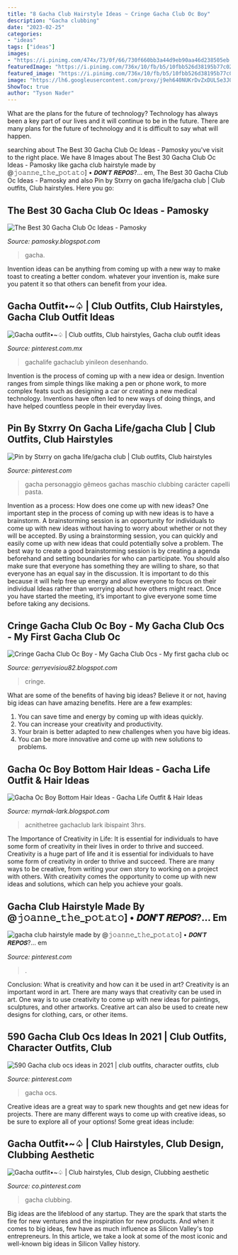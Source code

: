 ```yaml
---
title: "8 Gacha Club Hairstyle Ideas ~ Cringe Gacha Club Oc Boy"
description: "Gacha clubbing"
date: "2023-02-25"
categories:
- "ideas"
tags: ["ideas"]
images:
- "https://i.pinimg.com/474x/73/0f/66/730f660bb3a44d9eb90aa46d238505eb.jpg"
featuredImage: "https://i.pinimg.com/736x/10/fb/b5/10fbb526d38195b77c02bf443cb232c5.jpg"
featured_image: "https://i.pinimg.com/736x/10/fb/b5/10fbb526d38195b77c02bf443cb232c5.jpg"
image: "https://lh6.googleusercontent.com/proxy/j9eh640NUKrDvZxDULSe3JOph0jUDicN-Q1PeCrkpMA4CqHMUHDxhxnkL7CFK2i4S4sDodHsEdICkbLL3UQG210jR6uBPFSafRrCbLsR4SxhTTO_PXZIZMs_k4xQTXD5Kfgmyg4iTUrdigOJuxoilTpzPYu2MiLIcwYosruuHIT0h5Y9GEZVR54DSmIllx7CburjRcjyquE1YH4FmML7VoYAJOVj=w1200-h630-p-k-no-nu"
ShowToc: true
author: "Tyson Nader"
---
```



What are the plans for the future of technology?
Technology has always been a key part of our lives and it will continue to be in the future. There are many plans for the future of technology and it is difficult to say what will happen.

	

		
searching about The Best 30 Gacha Club Oc Ideas - Pamosky you've visit to the right place. We have 8 Images about The Best 30 Gacha Club Oc Ideas - Pamosky like gacha club hairstyle made by @𝚓𝚘𝚊𝚗𝚗𝚎_𝚝𝚑𝚎_𝚙𝚘𝚝𝚊𝚝𝚘] • 𝘿𝙊𝙉&#039;𝙏 𝙍𝙀𝙋𝙊𝙎?… em, The Best 30 Gacha Club Oc Ideas - Pamosky and also Pin by Stxrry on gacha life/gacha club | Club outfits, Club hairstyles. Here you go:
		
    
## The Best 30 Gacha Club Oc Ideas - Pamosky

<img loading=lazy src="https://lh6.googleusercontent.com/proxy/j9eh640NUKrDvZxDULSe3JOph0jUDicN-Q1PeCrkpMA4CqHMUHDxhxnkL7CFK2i4S4sDodHsEdICkbLL3UQG210jR6uBPFSafRrCbLsR4SxhTTO_PXZIZMs_k4xQTXD5Kfgmyg4iTUrdigOJuxoilTpzPYu2MiLIcwYosruuHIT0h5Y9GEZVR54DSmIllx7CburjRcjyquE1YH4FmML7VoYAJOVj=w1200-h630-p-k-no-nu" onerror="this.onerror=null;this.src='https://tse2.mm.bing.net/th?id=OIP.LZI5xN0Z1hQxsXdFb2l_EQHaED&amp;pid=15.1';" alt="The Best 30 Gacha Club Oc Ideas - Pamosky">

_Source: pamosky.blogspot.com_

>gacha. 

	

Invention ideas can be anything from coming up with a new way to make toast to creating a better condom. whatever your invention is, make sure you patent it so that others can benefit from your idea.

    
## Gacha Outfit•~♤ | Club Outfits, Club Hairstyles, Gacha Club Outfit Ideas

<img loading=lazy src="https://i.pinimg.com/736x/10/fb/b5/10fbb526d38195b77c02bf443cb232c5.jpg" onerror="this.onerror=null;this.src='https://tse1.mm.bing.net/th?id=OIP.9nthOYa2VgO4yJN7CXP7aAHaHD&amp;pid=15.1';" alt="Gacha outfit•~♤ | Club outfits, Club hairstyles, Gacha club outfit ideas">

_Source: pinterest.com.mx_

>gachalife gachaclub yinileon desenhando. 

	

Invention is the process of coming up with a new idea or design. Invention ranges from simple things like making a pen or phone work, to more complex feats such as designing a car or creating a new medical technology. Inventions have often led to new ways of doing things, and have helped countless people in their everyday lives.

    
## Pin By Stxrry On Gacha Life/gacha Club | Club Outfits, Club Hairstyles

<img loading=lazy src="https://i.pinimg.com/736x/9f/7c/e5/9f7ce58787c7eb902af580abec41e472.jpg" onerror="this.onerror=null;this.src='https://tse1.mm.bing.net/th?id=OIP.lZjlTPGPSvQhsuW8JC7cTAHaGc&amp;pid=15.1';" alt="Pin by Stxrry on gacha life/gacha club | Club outfits, Club hairstyles">

_Source: pinterest.com_

>gacha personaggio gêmeos gachas maschio clubbing carácter capelli pasta. 

	

Invention as a process: How does one come up with new ideas?
One important step in the process of coming up with new ideas is to have a brainstorm. A brainstorming session is an opportunity for individuals to come up with new ideas without having to worry about whether or not they will be accepted. By using a brainstorming session, you can quickly and easily come up with new ideas that could potentially solve a problem. 
The best way to create a good brainstorming session is by creating a agenda beforehand and setting boundaries for who can participate. You should also make sure that everyone has something they are willing to share, so that everyone has an equal say in the discussion. It is important to do this because it will help free up energy and allow everyone to focus on their individual Ideas rather than worrying about how others might react. Once you have started the meeting, it’s important to give everyone some time before taking any decisions.

    
## Cringe Gacha Club Oc Boy - My Gacha Club Ocs - My First Gacha Club Oc

<img loading=lazy src="https://i.ytimg.com/vi/vIMp9o-Dmpw/maxresdefault.jpg" onerror="this.onerror=null;this.src='https://tse2.mm.bing.net/th?id=OIP.j7ErMSkv36r_H1ar9X0lzQHaEK&amp;pid=15.1';" alt="Cringe Gacha Club Oc Boy - My Gacha Club Ocs - My first gacha club oc">

_Source: gerryevisiou82.blogspot.com_

>cringe. 

	

What are some of the benefits of having big ideas?
Believe it or not, having big ideas can have amazing benefits. Here are a few examples: 
1. You can save time and energy by coming up with ideas quickly.
2. You can increase your creativity and productivity. 
3. Your brain is better adapted to new challenges when you have big ideas.
4. You can be more innovative and come up with new solutions to problems.

    
## Gacha Oc Boy Bottom Hair Ideas - Gacha Life Outfit &amp; Hair Ideas

<img loading=lazy src="https://i.pinimg.com/originals/8d/d9/16/8dd916a35b28be71fb4949ef911cd106.jpg" onerror="this.onerror=null;this.src='https://tse2.mm.bing.net/th?id=OIP.hMZ0WpNRKV_lIqgmGlxBsAHaHR&amp;pid=15.1';" alt="Gacha Oc Boy Bottom Hair Ideas - Gacha Life Outfit &amp; Hair Ideas">

_Source: myrnak-lark.blogspot.com_

>acnithetree gachaclub lark ibispaint 3hrs. 

	

The Importance of Creativity in Life: It is essential for individuals to have some form of creativity in their lives in order to thrive and succeed.
Creativity is a huge part of life and it is essential for individuals to have some form of creativity in order to thrive and succeed. There are many ways to be creative, from writing your own story to working on a project with others. With creativity comes the opportunity to come up with new ideas and solutions, which can help you achieve your goals.

    
## Gacha Club Hairstyle Made By @𝚓𝚘𝚊𝚗𝚗𝚎_𝚝𝚑𝚎_𝚙𝚘𝚝𝚊𝚝𝚘] • 𝘿𝙊𝙉&#039;𝙏 𝙍𝙀𝙋𝙊𝙎?… Em

<img loading=lazy src="https://i.pinimg.com/736x/2e/07/b0/2e07b0c212d7f6d34d37b850ed8f0b10.jpg" onerror="this.onerror=null;this.src='https://tse3.mm.bing.net/th?id=OIP.vpn150ChiJiiao42sHEVowHaHa&amp;pid=15.1';" alt="gacha club hairstyle made by @𝚓𝚘𝚊𝚗𝚗𝚎_𝚝𝚑𝚎_𝚙𝚘𝚝𝚊𝚝𝚘] • 𝘿𝙊𝙉&#039;𝙏 𝙍𝙀𝙋𝙊𝙎?… em">

_Source: pinterest.com_

>. 

	

Conclusion: What is creativity and how can it be used in art?
Creativity is an important word in art. There are many ways that creativity can be used in art. One way is to use creativity to come up with new ideas for paintings, sculptures, and other artworks. Creative art can also be used to create new designs for clothing, cars, or other items.

    
## 590 Gacha Club Ocs Ideas In 2021 | Club Outfits, Character Outfits, Club

<img loading=lazy src="https://i.pinimg.com/474x/73/0f/66/730f660bb3a44d9eb90aa46d238505eb.jpg" onerror="this.onerror=null;this.src='https://tse1.mm.bing.net/th?id=OIP.0JhiXdgP45ij7yZV--QNHAAAAA&amp;pid=15.1';" alt="590 Gacha club ocs ideas in 2021 | club outfits, character outfits, club">

_Source: pinterest.com_

>gacha ocs. 

	

Creative ideas are a great way to spark new thoughts and get new ideas for projects. There are many different ways to come up with creative ideas, so be sure to explore all of your options! Some great ideas include:

    
## Gacha Outfit•~♤ | Club Hairstyles, Club Design, Clubbing Aesthetic

<img loading=lazy src="https://i.pinimg.com/736x/38/10/c0/3810c0645c252cbffd8e9b3a9bcc569d.jpg" onerror="this.onerror=null;this.src='https://tse1.mm.bing.net/th?id=OIP.tJdLnC8ou-a5JDHoglxfCQHaHS&amp;pid=15.1';" alt="Gacha outfit•~♤ | Club hairstyles, Club design, Clubbing aesthetic">

_Source: co.pinterest.com_

>gacha clubbing. 

	

Big ideas are the lifeblood of any startup. They are the spark that starts the fire for new ventures and the inspiration for new products. And when it comes to big ideas, few have as much influence as Silicon Valley's top entrepreneurs. In this article, we take a look at some of the most iconic and well-known big ideas in Silicon Valley history.

